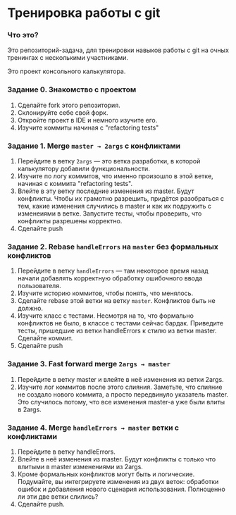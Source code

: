 # Тренировка работы с git

### Что это?

Это репозиторий-задача, для тренировки навыков работы с git на очных тренингах с несколькими участниками.

Это проект консольного калькулятора.

### Задание 0. Знакомство с проектом

1. Сделайте fork этого репозитория.
2. Склонируйте себе свой форк.
3. Откройте проект в IDE и немного изучите его.
4. Изучите коммиты начиная с "refactoring tests"

### Задание 1. Merge `master → 2args` с конфликтами

1. Перейдите в ветку `2args` — это ветка разработки, в которой калькулятору добавили функциональности.
2. Изучите по логу коммитов, что именно произошло в этой ветке, начиная с коммита "refactoring tests".
3. Влейте в эту ветку последние изменения из master. Будут конфликты. 
Чтобы их грамотно разрешить, придётся разобраться с тем, какие изменения случились в master 
и как их подружить с изменеиями в ветке. Запустите тесты, чтобы проверить, что конфликты разрешены корректно.
4. Сделайте push

### Задание 2. Rebase `handleErrors` на `master` без формальных конфликтов

1. Перейдите в ветку `handleErrors` — там некоторое время назад начали добавлять корректную обработку ошибочного ввода пользователя.
2. Изучите историю коммитов, чтобы понять, что менялось.
3. Сделайте rebase этой ветки на ветку `master`. Конфликтов быть не должно.
4. Изучите класс с тестами. 
Несмотря на то, что формально конфликтов не было, в классе с тестами сейчас бардак.
Приведите тесты, пришедшие из ветки handleErrors к стилю из ветки master.
Сделайте коммит.
5. Сделайте push

### Задание 3. Fast forward merge `2args → master`

1. Перейдите в ветку master и влейте в неё изменения из ветки 2args.
2. Изучите лог коммитов после этого слияния. Заметьте, что слияние не создало нового коммита, а просто передвинуло указатель master. Это случилось потому, что все изменения master-а уже были влиты в 2args.

### Задание 4. Merge `handleErrors → master` ветки с конфликтами

1. Перейдите в ветку handleErrors.
2. Влейте в неё изменения из master. Будут конфликты с только что влитыми в master изменениями из 2args.
3. Кроме формальных конфликтов могут быть и логические. Подумайте, вы интегрируете изменения из двух веток: обработки ошибок и добавления нового сценария использования. Полноценно ли эти две ветки слились?
4. Сделайте push.
